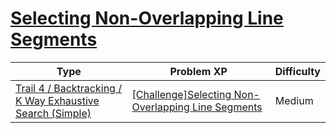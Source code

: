 # [Selecting Non-Overlapping Line Segments](https://www.codetree.ai/trails/complete/curated-cards/challenge-select-segments-without-overlap)

|Type|Problem XP|Difficulty|
|---|---|---|
|[Trail 4 / Backtracking / K Way Exhaustive Search (Simple)](https://www.codetree.ai/trail-info/intermediate-low/)|[[Challenge]Selecting Non-Overlapping Line Segments](https://www.codetree.ai/trails/complete/curated-cards/challenge-select-segments-without-overlap/)|Medium|

